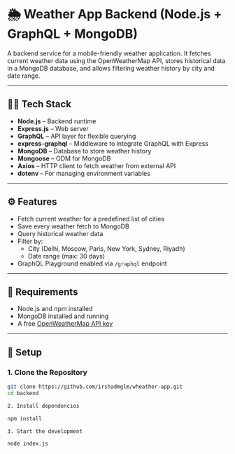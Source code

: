 # 🌦 Weather App Backend (Node.js + GraphQL + MongoDB)

A backend service for a mobile-friendly weather application. It fetches current weather data using the OpenWeatherMap API, stores historical data in a MongoDB database, and allows filtering weather history by city and date range.

---

## 🧑‍💻 Tech Stack

- **Node.js** – Backend runtime
- **Express.js** – Web server
- **GraphQL** – API layer for flexible querying
- **express-graphql** – Middleware to integrate GraphQL with Express
- **MongoDB** – Database to store weather history
- **Mongoose** – ODM for MongoDB
- **Axios** – HTTP client to fetch weather from external API
- **dotenv** – For managing environment variables

---

## ⚙️ Features

- Fetch current weather for a predefined list of cities
- Save every weather fetch to MongoDB
- Query historical weather data
- Filter by:
  - City (Delhi, Moscow, Paris, New York, Sydney, Riyadh)
  - Date range (max: 30 days)
- GraphQL Playground enabled via `/graphql` endpoint

---

## 🔑 Requirements

- Node.js and npm installed
- MongoDB installed and running
- A free [OpenWeatherMap API key](https://openweathermap.org/api)

---

## 📁 Setup

### 1. Clone the Repository

```bash
git clone https://github.com/irshadmglm/wheather-app.git
cd backend

2. Install dependencies

npm install

3. Start the development 

node index.js



